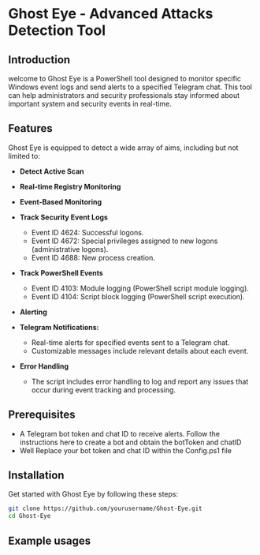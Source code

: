 # Ghost Eye - Advanced Attacks Detection Tool

## Introduction

welcome to Ghost Eye is a PowerShell tool designed to monitor specific Windows event logs and send alerts to a specified Telegram chat. This tool can help administrators and security professionals stay informed about important system and security events in real-time.

## Features
 Ghost Eye is equipped to detect a wide array of aims, including but not limited to:
 
- **Detect Active Scan**
- **Real-time Registry Monitoring**
- **Event-Based Monitoring**
- **Track Security Event Logs**
   - Event ID 4624: Successful logons.
   - Event ID 4672: Special privileges assigned to new logons (administrative logons).
   - Event ID 4688: New process creation.
     
- **Track PowerShell Events**
   - Event ID 4103: Module logging (PowerShell script module logging).
   - Event ID 4104: Script block logging (PowerShell script execution).
     
- **Alerting**
 - **Telegram Notifications:**
   - Real-time alerts for specified events sent to a Telegram chat.
   - Customizable messages include relevant details about each event.
   
- **Error Handling**
  - The script includes error handling to log and report any issues that occur during event tracking and processing.

## Prerequisites
- A Telegram bot token and chat ID to receive alerts. Follow the instructions here to create a bot and obtain the botToken and chatID
- Well Replace your bot token and chat ID within the Config.ps1 file

## Installation
Get started with Ghost Eye by following these steps:
```sh
git clone https://github.com/yourusername/Ghost-Eye.git
cd Ghost-Eye
```
## Example usages
  ```sh

   
